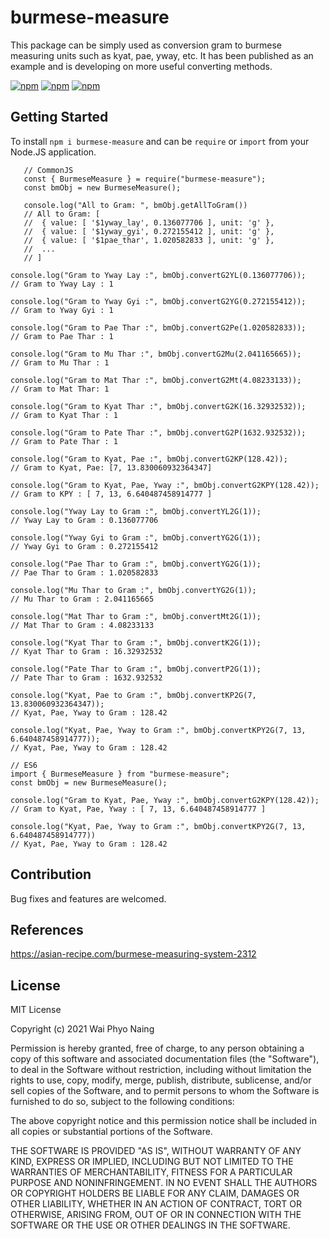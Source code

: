 # burmese-measure

This package can be simply used as conversion gram to burmese measuring units such as kyat, pae, yway, etc. It has been published as an example and is developing on more useful converting methods.

<p>
   <a href="https://www.npmjs.com/package/burmese-measure"><img alt="npm" src="https://img.shields.io/badge/npm-v1.0.7-blue?style=flat"></a>
   <a href="https://npmcharts.com/compare/burmese-measure"><img alt="npm" src="https://img.shields.io/badge/downloads-1K/month-green?style=flat"></a>
   <a href="https://github.com/waiphyo285/burmese-measure/blob/main/LICENSE"><img alt="npm" src="https://img.shields.io/badge/license-MIT-blue?style=flat"></a>
</p>

## Getting Started

To install `npm i burmese-measure` and can be `require` or `import` from your Node.JS application.

```
   // CommonJS
   const { BurmeseMeasure } = require("burmese-measure");
   const bmObj = new BurmeseMeasure();
```

```
   console.log("All to Gram: ", bmObj.getAllToGram())
   // All to Gram: [
   //  { value: [ '$1yway_lay', 0.136077706 ], unit: 'g' },
   //  { value: [ '$1yway_gyi', 0.272155412 ], unit: 'g' },
   //  { value: [ '$1pae_thar', 1.020582833 ], unit: 'g' },
   //  ...
   // ]
```

```
console.log("Gram to Yway Lay :", bmObj.convertG2YL(0.136077706));
// Gram to Yway Lay : 1
```

```
console.log("Gram to Yway Gyi :", bmObj.convertG2YG(0.272155412));
// Gram to Yway Gyi : 1
```

```
console.log("Gram to Pae Thar :", bmObj.convertG2Pe(1.020582833));
// Gram to Pae Thar : 1
```

```
console.log("Gram to Mu Thar :", bmObj.convertG2Mu(2.041165665));
// Gram to Mu Thar : 1
```

```
console.log("Gram to Mat Thar :", bmObj.convertG2Mt(4.08233133));
// Gram to Mat Thar: 1
```

```
console.log("Gram to Kyat Thar :", bmObj.convertG2K(16.32932532));
// Gram to Kyat Thar : 1
```

```
console.log("Gram to Pate Thar :", bmObj.convertG2P(1632.932532));
// Gram to Pate Thar : 1
```

```
console.log("Gram to Kyat, Pae :", bmObj.convertG2KP(128.42));
// Gram to Kyat, Pae: [7, 13.830060932364347]
```

```
console.log("Gram to Kyat, Pae, Yway :", bmObj.convertG2KPY(128.42));
// Gram to KPY : [ 7, 13, 6.640487458914777 ]
```

```
console.log("Yway Lay to Gram :", bmObj.convertYL2G(1));
// Yway Lay to Gram : 0.136077706
```

```
console.log("Yway Gyi to Gram :", bmObj.convertYG2G(1));
// Yway Gyi to Gram : 0.272155412
```

```
console.log("Pae Thar to Gram :", bmObj.convertYG2G(1));
// Pae Thar to Gram : 1.020582833
```

```
console.log("Mu Thar to Gram :", bmObj.convertYG2G(1));
// Mu Thar to Gram : 2.041165665
```

```
console.log("Mat Thar to Gram :", bmObj.convertMt2G(1));
// Mat Thar to Gram : 4.08233133
```

```
console.log("Kyat Thar to Gram :", bmObj.convertK2G(1));
// Kyat Thar to Gram : 16.32932532
```

```
console.log("Pate Thar to Gram :", bmObj.convertP2G(1));
// Pate Thar to Gram : 1632.932532
```

```
console.log("Kyat, Pae to Gram :", bmObj.convertKP2G(7, 13.830060932364347));
// Kyat, Pae, Yway to Gram : 128.42
```

```
console.log("Kyat, Pae, Yway to Gram :", bmObj.convertKPY2G(7, 13, 6.640487458914777));
// Kyat, Pae, Yway to Gram : 128.42
```

```
// ES6
import { BurmeseMeasure } from "burmese-measure";
const bmObj = new BurmeseMeasure();
```

```
console.log("Gram to Kyat, Pae, Yway :", bmObj.convertG2KPY(128.42));
// Gram to Kyat, Pae, Yway : [ 7, 13, 6.640487458914777 ]
```

```
console.log("Kyat, Pae, Yway to Gram :", bmObj.convertKPY2G(7, 13, 6.640487458914777))
// Kyat, Pae, Yway to Gram : 128.42
```

## Contribution

Bug fixes and features are welcomed.

## References

https://asian-recipe.com/burmese-measuring-system-2312

## License

MIT License

Copyright (c) 2021 Wai Phyo Naing

Permission is hereby granted, free of charge, to any person obtaining a copy
of this software and associated documentation files (the "Software"), to deal
in the Software without restriction, including without limitation the rights
to use, copy, modify, merge, publish, distribute, sublicense, and/or sell
copies of the Software, and to permit persons to whom the Software is
furnished to do so, subject to the following conditions:

The above copyright notice and this permission notice shall be included in all
copies or substantial portions of the Software.

THE SOFTWARE IS PROVIDED "AS IS", WITHOUT WARRANTY OF ANY KIND, EXPRESS OR
IMPLIED, INCLUDING BUT NOT LIMITED TO THE WARRANTIES OF MERCHANTABILITY,
FITNESS FOR A PARTICULAR PURPOSE AND NONINFRINGEMENT. IN NO EVENT SHALL THE
AUTHORS OR COPYRIGHT HOLDERS BE LIABLE FOR ANY CLAIM, DAMAGES OR OTHER
LIABILITY, WHETHER IN AN ACTION OF CONTRACT, TORT OR OTHERWISE, ARISING FROM,
OUT OF OR IN CONNECTION WITH THE SOFTWARE OR THE USE OR OTHER DEALINGS IN THE
SOFTWARE.
